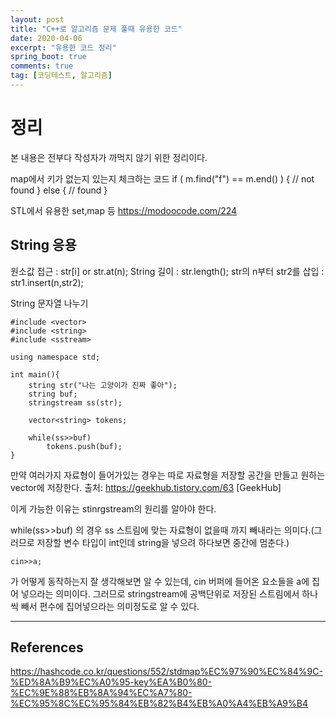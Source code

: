 ```yaml
---
layout: post
title: "C++로 알고리즘 문제 풀때 유용한 코드"
date: 2020-04-06
excerpt: "유용한 코드 정리"
spring_boot: true
comments: true
tag: [코딩테스트, 알고리즘]
---
```

 # 정리
본 내용은 전부다 작성자가 까먹지 않기 위한 정리이다.

map에서 키가 없는지 있는지 체크하는 코드
    if ( m.find("f") == m.end() ) {
    // not found
    } else {
    // found
    }

STL에서 유용한 set,map 등
https://modoocode.com/224

## String 응용
원소값 접근 : str[i] or str.at(n);
String 길이 : str.length();
str의 n부터 str2를 삽입 : str1.insert(n,str2);

String 문자열 나누기
    
    #include <vector>
    #include <string>
    #include <sstream>

    using namespace std;

    int main(){
        string str("나는 고양이가 진짜 좋아");
        string buf;
        stringstream ss(str);

        vector<string> tokens;

        while(ss>>buf)
            tokens.push(buf);
    }


만약 여러가지 자료형이 들어가있는 경우는 따로 자료형을 저장할 공간을 만들고 원하는 vector에 저장한다.
출처: https://geekhub.tistory.com/63 [GeekHub]

이게 가능한 이유는 stinrgstream의 원리를 알아야 한다.

while(ss>>buf) 의 경우 ss 스트림에 맞는 자료형이 없을때 까지 빼내라는 의미다.(그러므로 저장할 변수 타입이 int인데 string을 넣으려 하다보면 중간에 멈춘다.)

    cin>>a;

가 어떻게 동작하는지 잘 생각해보면 알 수 있는데, cin 버퍼에 들어온 요소들을 a에 집어 넣으라는 의미이다.
그러므로 stringstream에 공백단위로 저장된 스트림에서 하나씩 빼서 편수에 집어넣으라는 의미정도로 알 수 있다.


<hr>

## References
https://hashcode.co.kr/questions/552/stdmap%EC%97%90%EC%84%9C-%ED%8A%B9%EC%A0%95-key%EA%B0%80-%EC%9E%88%EB%8A%94%EC%A7%80-%EC%95%8C%EC%95%84%EB%82%B4%EB%A0%A4%EB%A9%B4
